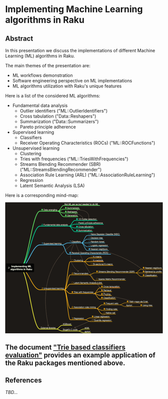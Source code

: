 # Implementing Machine Learning algorithms in Raku

## Abstract

In this presentation we discuss the implementations of different Machine Learning (ML) algorithms in Raku.

The main themes of the presentation are:
- ML workflows demonstration
- Software engineering perspective on ML implementations
- ML algorithms utilization with Raku's unique features

Here is a list of the considered ML algorithms:

- Fundamental data analysis
  - Outlier identifiers ("ML::OutlierIdentifiers")
  - Cross tabulation ("Data::Reshapers")
  - Summarization ("Data::Summarizers")
  - Pareto principle adherence
- Supervised learning
  - Classifiers
  - Receiver Operating Characteristics (ROCs) ("ML::ROCFunctions")
- Unsupervised learning
  - Clustering
  - Tries with frequencies ("ML::TriesWithFrequencies")
  - Streams Blending Recommender (SBR) ("ML::StreamsBlendingRecommender")
  - Association Rule Learning (ARL) ("ML::AssociationRuleLearning")
  - Regression
  - Latent Semantic Analysis (LSA)

Here is a corresponding mind-map:

![](https://github.com/antononcube/RakuForPrediction-book/raw/main/Presentations/TRC-2022/org/Implementing-ML-algorithms-in-Raku-mind-map.png)

The document
["Trie based classifiers evaluation"](https://github.com/antononcube/RakuForPrediction-book/blob/main/Articles/Trie-based-classifiers-evaluation.md)
provides an example application of the Raku packages mentioned above.
-------

## References

*TBD...*
